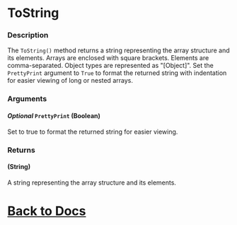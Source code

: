 # ToString

### Description
The `ToString()` method returns a string representing the array structure and its elements. Arrays are enclosed with square brackets. Elements are comma-separated. Object types are represented as "[Object]". Set the `PrettyPrint` argument to `True` to format the returned string with indentation for easier viewing of long or nested arrays.

### Arguments
#### *Optional* `PrettyPrint` (Boolean)
Set to true to format the returned string for easier viewing.

### Returns
#### (String) 
A string representing the array structure and its elements.

# [Back to Docs](https://senipah.github.io/VBA-Better-Array/)